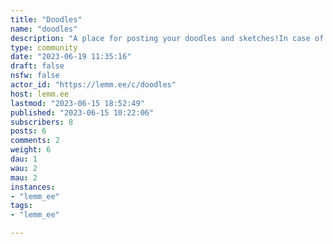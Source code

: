 ```yaml
---
title: "Doodles" 
name: "doodles"
description: "A place for posting your doodles and sketches!In case of posting NSFW always mark it respectively"
type: community
date: "2023-06-19 11:35:16"
draft: false
nsfw: false
actor_id: "https://lemm.ee/c/doodles"
host: lemm.ee
lastmod: "2023-06-15 18:52:49"
published: "2023-06-15 10:22:06"
subscribers: 8
posts: 6
comments: 2
weight: 6
dau: 1
wau: 2
mau: 2
instances:
- "lemm_ee"
tags: 
- "lemm_ee"

---
```

